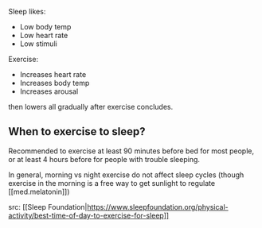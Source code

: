 
Sleep likes:
- Low body temp
- Low heart rate
- Low stimuli

Exercise:
- Increases heart rate
- Increases body temp
- Increases arousal

then lowers all gradually after exercise concludes.

## When to exercise to sleep?

Recommended to exercise at least 90 minutes before bed for most people, or at least 4 hours before for people with trouble sleeping.

In general, morning vs night exercise do not affect sleep cycles (though exercise in the morning is a free way to get sunlight to regulate [[med.melatonin]])

src: [[Sleep Foundation|https://www.sleepfoundation.org/physical-activity/best-time-of-day-to-exercise-for-sleep]]
